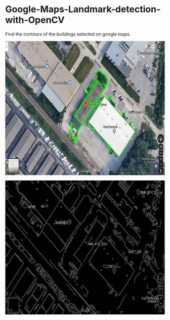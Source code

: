 # Google-Maps-Landmark-detection-with-OpenCV
Find the contours of the buildings selected on google maps.


<p align="center">
  <img width="681" height="424" src="final.png">
</p>

<p align="center">
  <img width="681" height="424" src="canny_0.png">
</p>
